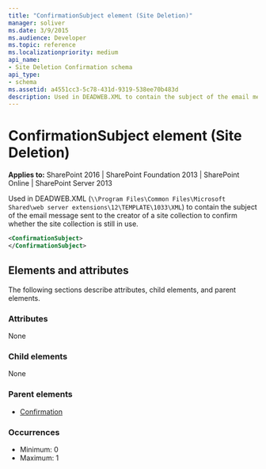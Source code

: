 ```yaml
---
title: "ConfirmationSubject element (Site Deletion)"
manager: soliver
ms.date: 3/9/2015
ms.audience: Developer
ms.topic: reference
ms.localizationpriority: medium
api_name:
- Site Deletion Confirmation schema
api_type:
- schema
ms.assetid: a4551cc3-5c78-431d-9319-538ee70b483d
description: Used in DEADWEB.XML to contain the subject of the email message sent to the creator of a site collection to confirm whether the site collection is still in use.
---
```


# ConfirmationSubject element (Site Deletion)

**Applies to:** SharePoint 2016 | SharePoint Foundation 2013 | SharePoint Online | SharePoint Server 2013

Used in DEADWEB.XML (`\\Program Files\Common Files\Microsoft Shared\web server extensions\12\TEMPLATE\1033\XML`) to contain the subject of the email message sent to the creator of a site collection to confirm whether the site collection is still in use.

```XML
<ConfirmationSubject>
</ConfirmationSubject>
```

## Elements and attributes

The following sections describe attributes, child elements, and parent elements.

### Attributes

None

### Child elements

None

### Parent elements

- [Confirmation](confirmation-element-site-deletion.md)

### Occurrences

- Minimum: 0
- Maximum: 1

<br/>
